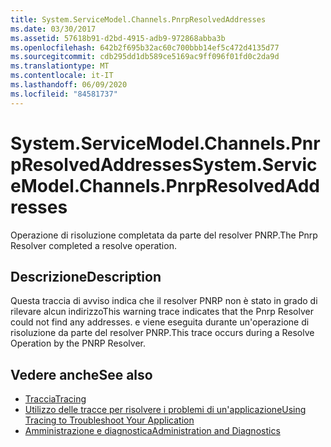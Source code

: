 ```yaml
---
title: System.ServiceModel.Channels.PnrpResolvedAddresses
ms.date: 03/30/2017
ms.assetid: 57618b91-d2bd-4915-adb9-972868abba3b
ms.openlocfilehash: 642b2f695b32ac60c700bbb14ef5c472d4135d77
ms.sourcegitcommit: cdb295dd1db589ce5169ac9ff096f01fd0c2da9d
ms.translationtype: MT
ms.contentlocale: it-IT
ms.lasthandoff: 06/09/2020
ms.locfileid: "84581737"
---
```

# <a name="systemservicemodelchannelspnrpresolvedaddresses"></a><span data-ttu-id="7be74-102">System.ServiceModel.Channels.PnrpResolvedAddresses</span><span class="sxs-lookup"><span data-stu-id="7be74-102">System.ServiceModel.Channels.PnrpResolvedAddresses</span></span>
<span data-ttu-id="7be74-103">Operazione di risoluzione completata da parte del resolver PNRP.</span><span class="sxs-lookup"><span data-stu-id="7be74-103">The Pnrp Resolver completed a resolve operation.</span></span>  
  
## <a name="description"></a><span data-ttu-id="7be74-104">Descrizione</span><span class="sxs-lookup"><span data-stu-id="7be74-104">Description</span></span>  
 <span data-ttu-id="7be74-105">Questa traccia di avviso indica che il resolver PNRP non è stato in grado di rilevare alcun indirizzo</span><span class="sxs-lookup"><span data-stu-id="7be74-105">This warning trace indicates that the Pnrp Resolver could not find any addresses.</span></span> <span data-ttu-id="7be74-106">e viene eseguita durante un'operazione di risoluzione da parte del resolver PNRP.</span><span class="sxs-lookup"><span data-stu-id="7be74-106">This trace occurs during a Resolve Operation by the PNRP Resolver.</span></span>  
  
## <a name="see-also"></a><span data-ttu-id="7be74-107">Vedere anche</span><span class="sxs-lookup"><span data-stu-id="7be74-107">See also</span></span>

- [<span data-ttu-id="7be74-108">Traccia</span><span class="sxs-lookup"><span data-stu-id="7be74-108">Tracing</span></span>](index.md)
- [<span data-ttu-id="7be74-109">Utilizzo delle tracce per risolvere i problemi di un'applicazione</span><span class="sxs-lookup"><span data-stu-id="7be74-109">Using Tracing to Troubleshoot Your Application</span></span>](using-tracing-to-troubleshoot-your-application.md)
- [<span data-ttu-id="7be74-110">Amministrazione e diagnostica</span><span class="sxs-lookup"><span data-stu-id="7be74-110">Administration and Diagnostics</span></span>](../index.md)
